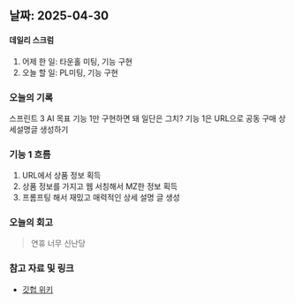 ## 날짜: 2025-04-30

#### 데일리 스크럼
1. 어제 한 일: 타운홀 미팅, 기능 구현
2. 오늘 할 일: PL미팅, 기능 구현

### 오늘의 기록
스프린트 3 AI 목표
기능 1만 구현하면 돼 일단은 그치?
기능 1은 URL으로 공동 구매 상세설명글 생성하기

### 기능 1 흐름
1. URL에서 상품 정보 획득
2. 상품 정보를 가지고 웹 서칭해서 MZ한 정보 획득 
3. 프롬프팅 해서 재밌고 매력적인 상세 설명 글 생성


### 오늘의 회고
> 연휴 너무 신난당

### 참고 자료 및 링크
- [깃헙 위키](https://github.com/100-hours-a-week/14-YG-WIKI/wiki)